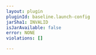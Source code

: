 ```yaml
---
layout: plugin
pluginId: baseline.launch-config
jarSha1: INVALID
isJarAvailable: false
error: NONE
violations: []

---
```


